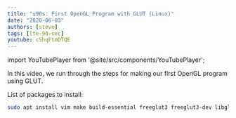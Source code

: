 ```yaml
---
title: "≤90s: First OpenGL Program with GLUT (Linux)"
date: "2020-06-03"
authors: [steve]
tags: [lte-90-sec]
youtube: cShqFtmDTQE
---
```


import YouTubePlayer from '@site/src/components/YouTubePlayer';

<YouTubePlayer youtubeLink={frontMatter.youtube} />

In this video, we run through the steps for making our first OpenGL program using GLUT.

<!--truncate-->

List of packages to install:

```bash
sudo apt install vim make build-essential freeglut3 freeglut3-dev libglew1.5 libglew1.5-dev libglu1-mesa libglu1-mesa-dev libgl1-mesa-glx libgl1-mesa-dev mesa-common-dev libglew-dev libglfw3 libglfw3-dev libglm-dev
```